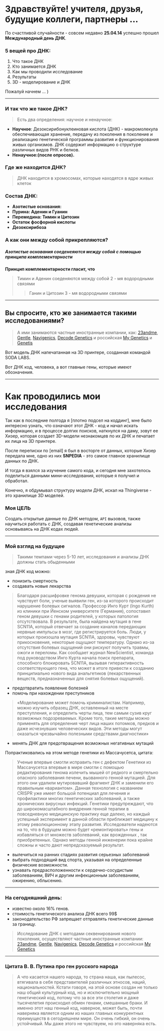 # Здравствуйте! учителя, друзья, будущие коллеги, партнеры ...
По счастливой случайности - совсем недавно **25.04.14** успешно прошел **Международный день ДНК**. 

### 5 вещей про ДНК:
 1. Что такое ДНК
 2. Кто занимается ДНК
 3. Как мы проводили исследование 
 4. Результаты
 5. 3D - моделирование и ДНК

Пожалуй начнем ... )

***

### И так что же такое ДНК? 
> Есть два определения: научное и ненаучное:
- **Научное**: Дезоксирибонуклеиновая кислота (ДНК) - макромолекула обеспечивающая хранение, передачу из поколения в поколение и реализацию генетической программы развития и функционирования живых организмов. ДНК содержит информацию о структуре различных видов РНК и белков.
- **Ненаучное:(после опросов).**

### Где же находится ДНК?
> ДНК находится в хромосомах, которые находятся в ядре живых клеток

### Состав ДНК:

- **Азотистые основания:** 
- **Пурина: Аденин и Гуанин** 
- **Перемедина: Тимин и Цитозин**
- **Остаток фосфорной кислоты**
- **Дезоксирибоза**

### А как они между собой прикрепляются?


##### Азотистые основания соеденеяются между собой с помощью принципа комплементарности

**Принцип комплементарности гласит, что**  
> Тимин и Аденин соеденяются между собой 2 - мя водородными связями
>> Ганин и Цитозин 3 - мя водородными связями

***

## Вы спросите, кто же занимается такими исследованиями?

>А ими занимаются частные иностранные компании, как: [23andme](https://23andme.com), [Gentle](https://www.gentlelabs.com/), [Navigenics](http://www.navigenics.com/), [Decode Genetics](http://www.decode.com/) и российская [My Genetics](http://mygenetics.ru/) и [Genetis](http://gentis.ru/) 


Вот модель ДНК напечатанная на 3D принтере, созданная командой SODA LABS.

Вот ДНК код, человека, а вот главные гены, которые имеют обозначения.

***

# Как проводились мои исследования

Так как в последние полгода я [плотно подсел на коддинг], мне было интересно узнать, что означают этот ДНК - код и начал искать информацию, и в процессе долгих поисков, наткнулся на даму, зовут ее Хизер, которая создает 3D-модели незнакомцев по их ДНК и печатает их лица на 3D принтере. 

После переписки по [email] я был в восторге от данных, которые Хизер передала мне, одно из них **SNPEDIA** -  это самое главное хранилище данных по ДНК.

И тогда я взялся за изучение самого кода, и сегодня мне захотелось поделиться данными мини-исследования, которые я получил и обработал. 

Конечно, я обдумывал структуру модели ДНК, искал на Thingiverse - это хранилище 3D моделей.



### Моя ЦЕЛЬ 

Создать открытые данные по ДНК методом, `API` вызовов, также научиться работать с ДНК, создавая генетические анализы основываясь на ДНК кодах людей.

***

### Мой взгляд на будущее
> Такими темпами через 5-10 лет, исследования и анализы ДНК должны стать обыденными

зная ДНК код можно: 
- понизить смертность
- создавать новые лекарства

> Благодаря расшифровке генома девушки, которая с рождения не чувствует боли, ученые выявили ген, из-за которого происходит нарушение болевых сигналов.
Профессор Инго Курт (Ingo Kurth) из клиники при Йенском университете (Германия), сопоставил геном девушки с генами родителей, у которых патология отсутствовала. В результате, была найдена мутация в гене SCN11A, который отвечает за создание каналов передающих нервные импульсы в мозг, где регистрируется боль.
Люди, у которых произошла мутация SCN11A, здоровы, чувствуют прикосновения, некоторые ощущают температуру. Однако из-за отсутствия болевых ощущений они рискуют получить травмы, ожоги и переломы.
Как сообщает журнал NewScientist, команда под руководством Инго Курта начала поиск препарата, способного блокировать SCN11A, вызывая гиперактивность соответствующего гена, что может в итоге привести к созданию принципиально нового вида анальгетиков (лекарственных веществ, предназначенных для снятия болевых ощущений).

- предотвратить появление болезней
- помочь при нахождении преступников

> «Моделирование может помочь криминалистам. Например, можно изучить образец ДНК, оставленный на месте преступления, и определить черты лица, тем самым сузив круг возможных подозреваемых. Кроме того, такие методы можно применять для определения черт лица наших потомков, предков и даже исчезнувших человеческих видов. Эти методы могут оказаться чрезвычайно полезными средствами диагностики»

- менять ДНК для предотвращения возможных негативных мутаций

Попрактиковались на этом методе генетики из Массачусетса, цитата:

> Ученые впервые смогли исправить ген с дефектом
Генетики из Массачусетса впервые в мире смогли с помощью редактирования генома излечить мышей от редкого и смертельно опасного заболевания печени, вызванного генной мутацией. Для этого они удалили мутировавший фрагмент ДНК и заменили его правильным «вариантом».
Данная технология с названием CRISPR уже имеет большой потенциал для лечения и профилактики многих генетических заболеваний, а также хронических вирусных инфекций. Генетики предупреждают, что до широкомасштабного внедрения генной терапии в повседневную медицинскую практику еще далеко, но каждый успешный эксперимент в данной области приближает медицину к этому революционному этапу развития.
Исследователи надеются на то, что в будущем можно будет «ремонтировать» гены и избавляться от множеств заболеваний, как врожденных , так приобретенных. Однако методы генной инженерии пока крайне сложны и часто дают непредсказуемый 
результат.

- вылечиться на ранних стадиях развития серьезных заболеваний
- выбрать подходящий вид спорта, указывая на определенные физические возможности. 
- узнавать предрасположенности к сердечно-сосудистым заболеваниям, ВИЧ и другим инфекционным заболеваниям, ожирению, облысению.

***

### На сегодняшний день: 
- известно около 16% генов. 
- стоимость генетического анализа ДНК всего 99$
- законодательство РФ запрещает отправлять генетические данные за границу. 

> Исследование ДНК с методами секвенирования нового поколения, осуществляют частные иностранные компании: [23andme](https://23andme.com), [Gentle](https://www.gentlelabs.com/), [Navigenics](http://www.navigenics.com/), [Decode Genetics](http://www.decode.com/) и российская [My Genetics](http://mygenetics.ru/) 

***

### Цитата В. В. Путина про ген русского народа
> А что касается нашего народа, то страна наша, как пылесос, втягивала в себя представителей различных этносов, наций, национальностей. Кстати говоря, на этой основе создан не только наш общий культурный код, но и исключительно мощный генетический код, потому что за все эти столетия и даже тысячелетия происходил обмен генами, смешанные браки. И именно этот наш генный код, наверное, может быть, почти наверняка является одним из наших главных конкурентных преимуществ в сегодняшнем мире. Он очень гибкий, он очень устойчивый. Мы даже этого не чувствуем, но это наверняка есть.
